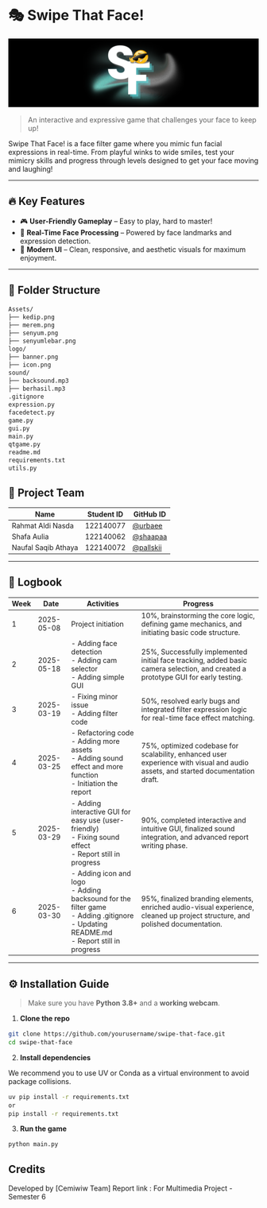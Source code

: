 # 🎭 Swipe That Face!

![Banner](logo/banner.png)

> An interactive and expressive game that challenges your face to keep up!

Swipe That Face! is a face filter game where you mimic fun facial expressions in real-time. From playful winks to wide smiles, test your mimicry skills and progress through levels designed to get your face moving and laughing!

---

## 🔥 Key Features
- 🎮 **User-Friendly Gameplay** – Easy to play, hard to master!
- 🧠 **Real-Time Face Processing** – Powered by face landmarks and expression detection.
- 🎨 **Modern UI** – Clean, responsive, and aesthetic visuals for maximum enjoyment.

---

## 📁 Folder Structure

```plaintext
Assets/
├── kedip.png
├── merem.png
├── senyum.png
├── senyumlebar.png
logo/
├── banner.png
├── icon.png
sound/
├── backsound.mp3
├── berhasil.mp3
.gitignore
expression.py
facedetect.py
game.py
gui.py
main.py
qtgame.py
readme.md
requirements.txt
utils.py
```

## 👥 Project Team

| Name          | Student ID | GitHub ID        |
|---------------|------------|------------------|
| Rahmat Aldi Nasda       | 122140077 | [@urbaee](https://github.com/urbaee) |
| Shafa Aulia    | 122140062 | [@shaapaa](https://github.com/shaapaa) |
| Naufal Saqib Athaya     | 122140072 | [@pallskii](https://github.com/pallskii) |

---

## 📓 Logbook

| Week | Date       | Activities                                | Progress         |
|------|------------|--------------------------------------------|------------------|
| 1    | 2025-05-08 | Project initiation   | 10%, brainstorming the core logic, defining game mechanics, and initiating basic code structure.          |
| 2    | 2025-05-18 | - Adding face detection <br> - Adding cam selector <br> - Adding simple GUI |  25%, Successfully implemented initial face tracking, added basic camera selection, and created a prototype GUI for early testing.           |
| 3    | 2025-03-19 | - Fixing minor issue <br> - Adding filter code       | 50%, resolved early bugs and integrated filter expression logic for real-time face effect matching.    |
| 4    | 2025-03-25 | - Refactoring code <br> - Adding more assets <br> - Adding sound effect and more function <br> - Initiation the report          | 75%, optimized codebase for scalability, enhanced user experience with visual and audio assets, and started documentation draft.  |
| 5    | 2025-03-29 | - Adding interactive GUI for easy use (user-friendly) <br> - Fixing sound effect <br> - Report still in progress          | 90%, completed interactive and intuitive GUI, finalized sound integration, and advanced report writing phase. |
| 6    | 2025-03-30 | - Adding icon and logo <br> - Adding backsound for the filter game <br> - Adding .gitignore <br> - Updating README.md  <br> - Report still in progress        | 95%, finalized branding elements, enriched audio-visual experience, cleaned up project structure, and polished documentation. |

---

## ⚙️ Installation Guide

> Make sure you have **Python 3.8+** and a **working webcam**.

1. **Clone the repo**

```bash
git clone https://github.com/yourusername/swipe-that-face.git
cd swipe-that-face
```
2. **Install dependencies**

We recommend you to use UV or Conda as a virtual environment to avoid package collisions.
```bash
uv pip install -r requirements.txt
or 
pip install -r requirements.txt
```

3. **Run the game**

```bash
python main.py
```

## Credits
Developed by [Cemiwiw Team]
Report link : 
For Multimedia Project - Semester 6
